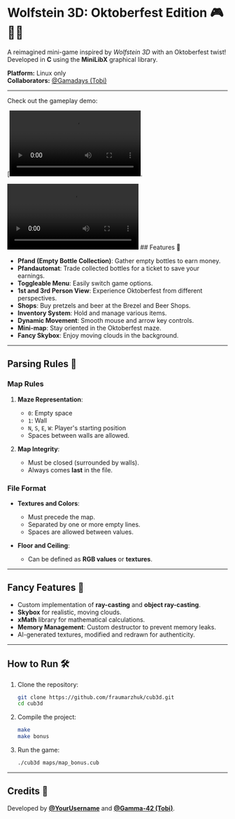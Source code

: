 # Wolfstein 3D: Oktoberfest Edition 🎮🍺🥨

A reimagined mini-game inspired by *Wolfstein 3D* with an Oktoberfest twist! Developed in **C** using the **MiniLibX** graphical library. 

**Platform:** Linux only  
**Collaborators:** [@Gamadays (Tobi)](https://github.com/Gamadays)

---


Check out the gameplay demo:

[![Watch the Gameplay](videos/demo.mp4).

<video controls>
  <source src="videos/demo.mp4" type="video/mp4">
  Your browser does not support the video tag.
</video>
## Features 🍻

- **Pfand (Empty Bottle Collection)**: Gather empty bottles to earn money.
- **Pfandautomat**: Trade collected bottles for a ticket to save your earnings.
- **Toggleable Menu**: Easily switch game options.
- **1st and 3rd Person View**: Experience Oktoberfest from different perspectives.
- **Shops**: Buy pretzels and beer at the Brezel and Beer Shops.
- **Inventory System**: Hold and manage various items.
- **Dynamic Movement**: Smooth mouse and arrow key controls.
- **Mini-map**: Stay oriented in the Oktoberfest maze.
- **Fancy Skybox**: Enjoy moving clouds in the background.

---

## Parsing Rules 📜

### Map Rules  
1. **Maze Representation**:  
   - `0`: Empty space  
   - `1`: Wall  
   - `N`, `S`, `E`, `W`: Player's starting position  
   - Spaces between walls are allowed.

2. **Map Integrity**:  
   - Must be closed (surrounded by walls).  
   - Always comes **last** in the file.

### File Format
- **Textures and Colors**:
  - Must precede the map.  
  - Separated by one or more empty lines.  
  - Spaces are allowed between values.

- **Floor and Ceiling**:
  - Can be defined as **RGB values** or **textures**.

---

## Fancy Features 🎉
- Custom implementation of **ray-casting** and **object ray-casting**.  
- **Skybox** for realistic, moving clouds.  
- **xMath** library for mathematical calculations.  
- **Memory Management**: Custom destructor to prevent memory leaks.  
- AI-generated textures, modified and redrawn for authenticity.

---

## How to Run 🛠️

1. Clone the repository:
   ```bash
   git clone https://github.com/fraumarzhuk/cub3d.git
   cd cub3d
   ```

2. Compile the project:
   ```bash
   make
   make bonus
   ```

3. Run the game:
   ```bash
   ./cub3d maps/map_bonus.cub
   ```

---

## Credits 👥
Developed  by **[@YourUsername](https://github.com/fraumarzhuk)** and **[@Gamma-42 (Tobi)](https://github.com/Gamma-42)**.
